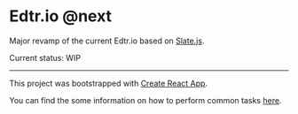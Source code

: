 # Edtr.io @next
Major revamp of the current Edtr.io based on [Slate.js](https://github.com/ianstormtaylor/slate).

Current status: WIP


---
This project was bootstrapped with [Create React App](https://github.com/facebookincubator/create-react-app).

You can find the some information on how to perform common tasks [here](https://github.com/facebookincubator/create-react-app/blob/master/packages/react-scripts/template/README.md).
